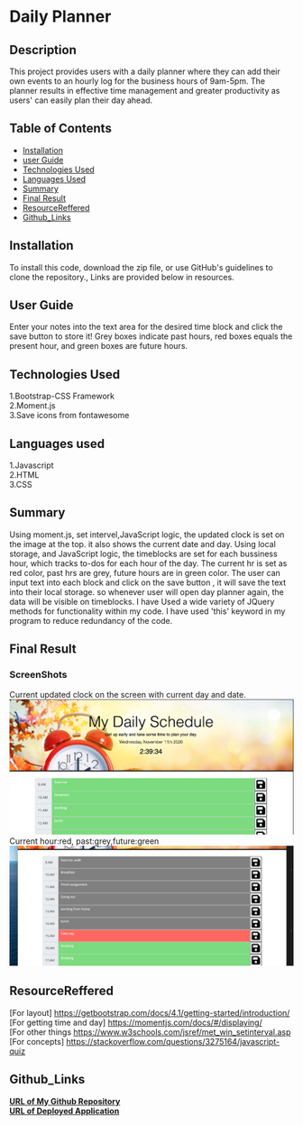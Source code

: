 # Daily Planner

## Description

This project provides users with a daily planner where they can add their own events to an hourly log for the business hours of 9am-5pm. The planner results in effective time management and greater productivity as users' can easily plan their day ahead.


## Table of Contents 

* [Installation](#Installation)
* [user Guide](#userGuide)
* [Technologies Used](#Technology)
* [Languages Used](#Languages)
* [Summary](#summary)
* [Final Result](#FinalResult)
* [ResourceReffered](#ResourceReffered)
* [Github_Links](#Github_Links)


## Installation
To install this code, download the zip file, or use GitHub's guidelines to clone the repository., Links are provided below in resources.

## User Guide
Enter your notes into the text area for the desired time block and click the save button to store it!
Grey boxes indicate past hours, red boxes equals the present hour, and green boxes are future hours.

## Technologies Used
1.Bootstrap-CSS Framework<br>
2.Moment.js<br>
3.Save icons from fontawesome


## Languages used
1.Javascript<br>
2.HTML<br>
3.CSS

## Summary

Using moment.js, set intervel,JavaScript logic, the updated clock is set on the image at the top. it also shows the current date and day. 
Using local storage, and JavaScript logic, the timeblocks are set for each bussiness hour, which tracks to-dos for each hour of the day. The current hr is set as red color, past hrs are grey, future hours are in green color.
The user can input text into each block and click on the save button , it will save  the  text  into their local storage. so whenever user will open day planner again, the data will be visible on timeblocks.
 I have Used a wide variety of JQuery methods for functionality within my code.
 I have used 'this' keyword in my program to reduce redundancy of the code. 

## Final Result
### ScreenShots
Current updated clock on the screen with current day and date.
![](Assets/screenshot1.png)
Current hour:red, past:grey,future:green
![](Assets/screenshot2.png)


## ResourceReffered

[For layout] https://getbootstrap.com/docs/4.1/getting-started/introduction/<br>
[For getting time and day]  https://momentjs.com/docs/#/displaying/<br>
[For other things https://www.w3schools.com/jsref/met_win_setinterval.asp <br>
[For concepts] https://stackoverflow.com/questions/3275164/javascript-quiz <br>


## Github_Links
[**URL of My Github Repository**](https://github.com/guptaria/Daily_Planner)<br>
[**URL of Deployed Application**](https://guptaria.github.io/Daily_Planner/.)




